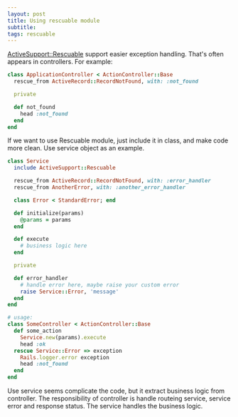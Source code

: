 ```yaml
---
layout: post
title: Using rescuable module
subtitle:
tags: rescuable
---
```


[ActiveSupport::Rescuable](http://api.rubyonrails.org/classes/ActiveSupport/Rescuable.html) support easier exception handling. That's often appears in controllers. For example:

```ruby
class ApplicationController < ActionController::Base
  rescue_from ActiveRecord::RecordNotFound, with: :not_found

  private

  def not_found
    head :not_found
  end
end
```

If we want to use Rescuable module, just include it in class, and make code more clean. Use service object as an example.

```ruby
class Service
  include ActiveSupport::Rescuable

  rescue_from ActiveRecord::RecordNotFound, with: :error_handler
  rescue_from AnotherError, with: :another_error_handler

  class Error < StandardError; end

  def initialize(params)
    @params = params
  end

  def execute
    # business logic here
  end

  private

  def error_handler
    # handle error here, maybe raise your custom error
    raise Service::Error, 'message'
  end
end

# usage:
class SomeController < ActionController::Base
  def some_action
    Service.new(params).execute
    head :ok
  rescue Service::Error => exception
    Rails.logger.error exception
    head :not_found
  end
end
```

Use service seems complicate the code, but it extract business logic from controller. The responsibility of controller is handle routeing service, service error and response status. The service handles the business logic.
